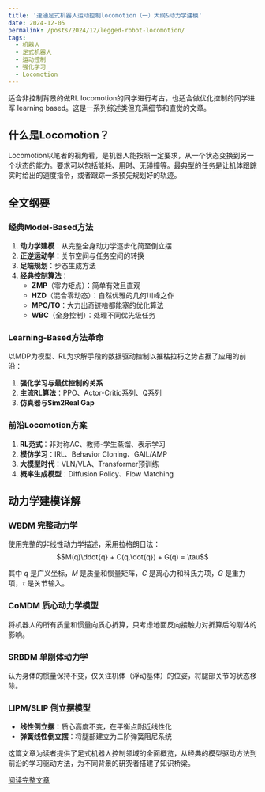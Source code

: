 ```yaml
---
title: '速通足式机器人运动控制locomotion（一）大纲&动力学建模'
date: 2024-12-05
permalink: /posts/2024/12/legged-robot-locomotion/
tags:
  - 机器人
  - 足式机器人
  - 运动控制
  - 强化学习
  - Locomotion
---
```


适合非控制背景的做RL locomotion的同学进行考古，也适合做优化控制的同学进军 learning based。这是一系列综述类但充满细节和直觉的文章。

## 什么是Locomotion？

Locomotion以笔者的视角看，是机器人能按照一定要求，从一个状态变换到另一个状态的能力。要求可以包括能耗、用时、无碰撞等。最典型的任务是让机体跟踪实时给出的速度指令，或者跟踪一条预先规划好的轨迹。

## 全文纲要

### 经典Model-Based方法
1. **动力学建模**：从完整全身动力学逐步化简至倒立摆
2. **正逆运动学**：关节空间与任务空间的转换
3. **足端规划**：步态生成方法
4. **经典控制算法**：
   - **ZMP**（零力矩点）：简单有效且直观
   - **HZD**（混合零动态）：自然优雅的几何川峰之作
   - **MPC/TO**：大力出奇迹啥都能塞的优化算法
   - **WBC**（全身控制）：处理不同优先级任务

### Learning-Based方法革命
以MDP为模型、RL为求解手段的数据驱动控制以摧枯拉朽之势占据了应用的前沿：
1. **强化学习与最优控制的关系**
2. **主流RL算法**：PPO、Actor-Critic系列、Q系列
3. **仿真器与Sim2Real Gap**

### 前沿Locomotion方案
1. **RL范式**：非对称AC、教师-学生蒸馏、表示学习
2. **模仿学习**：IRL、Behavior Cloning、GAIL/AMP
3. **大模型时代**：VLN/VLA、Transformer预训练
4. **概率生成模型**：Diffusion Policy、Flow Matching

## 动力学建模详解

### WBDM 完整动力学
使用完整的非线性动力学描述，采用拉格朗日法：
$$M(q)\ddot{q} + C(q,\dot{q}) + G(q) = \tau$$

其中 $q$ 是广义坐标，$M$ 是质量和惯量矩阵，$C$ 是离心力和科氏力项，$G$ 是重力项，$\tau$ 是关节输入。

### CoMDM 质心动力学模型
将机器人的所有质量和惯量向质心折算，只考虑地面反向接触力对折算后的刚体的影响。

### SRBDM 单刚体动力学
认为身体的惯量保持不变，仅关注机体（浮动基体）的位姿，将腿部关节的状态移除。

### LIPM/SLIP 倒立摆模型
- **线性倒立摆**：质心高度不变，在平衡点附近线性化
- **弹簧线性倒立摆**：将腿部建立为二阶弹簧阻尼系统

这篇文章为读者提供了足式机器人控制领域的全面概览，从经典的模型驱动方法到前沿的学习驱动方法，为不同背景的研究者搭建了知识桥梁。

[阅读完整文章](https://zhuanlan.zhihu.com/p/1953090705057650677)
